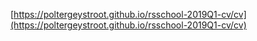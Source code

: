 [https://poltergeystroot.github.io/rsschool-2019Q1-cv/cv](https://poltergeystroot.github.io/rsschool-2019Q1-cv/cv)